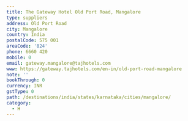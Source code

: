 ```yaml
---
title: The Gateway Hotel Old Port Road, Mangalore
type: suppliers
address: Old Port Road
city: Mangalore
country: India
postalCode: 575 001
areaCode: '824'
phone: 6660 420
mobile: 0
email: gateway.mangalore@tajhotels.com
www: https://gateway.tajhotels.com/en-in/old-port-road-mangalore
note: ''
bookThrough: 0
currency: INR
gstType: 0
path: /destinations/india/states/karnataka/cities/mangalore/
category:
  - H
---
```


